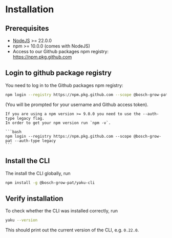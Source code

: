 <!--
SPDX-FileCopyrightText: 2024 grow platform GmbH

SPDX-License-Identifier: MIT
-->

# Installation

## Prerequisites

* [NodeJS](https://nodejs.org/en/) >= 22.0.0
* npm >= 10.0.0 (comes with NodeJS)
* Access to our Github packages npm registry: <https://npm.pkg.github.com>

## Login to github package registry

You need to log in to the Github packages npm registry:

```bash
npm login --registry https://npm.pkg.github.com --scope @bosch-grow-pat
```

(You will be prompted for your username and Github access token).

````{warning}
If you are using a npm version >= 9.0.0 you need to use the --auth-type legacy flag.
In order to get your npm version run `npm -v`.

```bash
npm login --registry https://npm.pkg.github.com --scope @bosch-grow-pat --auth-type legacy
```

````

## Install the CLI

The install the CLI globally, run

```bash
npm install -g @bosch-grow-pat/yaku-cli
```

## Verify installation

To check whether the CLI was installed correctly, run

```bash
yaku --version
```

This should print out the current version of the CLI, e.g. `0.22.0`.
